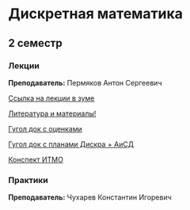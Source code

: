# Дискретная математика


## 2 семестр

### Лекции

**Преподаватель:** Пермяков Антон Сергеевич 

[Ссылка на лекции в зуме](https://us02web.zoom.us/j/5373576323?pwd=eVh0cCsrZ00rR0kranNEUlJFNHpTdz09)

[Литература и материалы!](https://drive.google.com/drive/u/0/folders/19WCKf3qU5VC0JrMJ-EqwvDkFLOi1lOQb)

[Гугол док с оценками](https://docs.google.com/spreadsheets/d/1s_6PV40fFa0zKhZjKVN-v3FM9e0g05HGaTDSRmRgDLU/edit#gid=1728556842)

[Гугол док с планами Дискра + АиСД](https://docs.google.com/spreadsheets/d/1L2ja62S3xaAG9tGxOjSkV_20swbb0-o051aTwjcLyiA/edit#gid=1919232126)

[Конспект ИТМО](http://neerc.ifmo.ru/wiki/index.php?title=%D0%94%D0%B8%D1%81%D0%BA%D1%80%D0%B5%D1%82%D0%BD%D0%B0%D1%8F_%D0%BC%D0%B0%D1%82%D0%B5%D0%BC%D0%B0%D1%82%D0%B8%D0%BA%D0%B0)

### Практики

**Преподаватель:**  Чухарев Константин Игоревич
